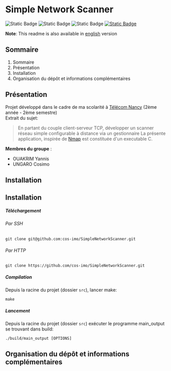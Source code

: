 # Simple Network Scanner

![Static Badge](https://img.shields.io/badge/Télécom-Projet_scolaire-purple)
![Static Badge](https://img.shields.io/badge/Langage-C-blue)
![Static Badge](https://img.shields.io/badge/Langage-Makefile-green)
[![Static Badge](https://img.shields.io/badge/Référence-Nmap-purple)](https://nmap.org/docs.html)

**Note**: This readme is also available in [english](https://github.com/cos-imo/SimpleNetworkScanner/blob/main/README-EN.md) version

## Sommaire
1. Sommaire
2. Présentation
3. Installation
4. Organisation du dépôt et informations complémentaires

## Présentation
Projet développé dans le cadre de ma scolarité à [Télécom Nancy](https://telecomnancy.univ-lorraine.fr) (2ème année - 2ème semestre)  
Extrait du sujet:

> En partant du couple client-serveur TCP, développer un scanner réseau simple configurable à distance via un gestionnaire
La présente application, inspirée de [Nmap](https://nmap.org/docs.html) est constituée d'un executable C.

**Membres du groupe** :
- OUAKRIM Yannis
- UNGARO Cosimo

## Installation

## Installation
##### Téléchargement
###### Par SSH
```
git clone git@github.com:cos-imo/SimpleNetworkScanner.git
```
###### Par HTTP
```
git clone https://github.com/cos-imo/SimpleNetworkScanner.git
```

##### Compilation
Depuis la racine du projet (dossier `src`), lancer make:
```
make
```


##### Lancement
Depuis la racine du projet (dossier `src`) exécuter le programme main_output se trouvant dans build:
```
./build/main_output [OPTIONS]
```

## Organisation du dépôt et informations complémentaires

